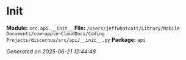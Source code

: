 #   Init  

**Module:** `src.api.__init__`
**File:** `/Users/jeffwhatcott/Library/Mobile Documents/com~apple~CloudDocs/Coding Projects/discernus/src/api/__init__.py`
**Package:** `api`

*Generated on 2025-06-21 12:44:48*